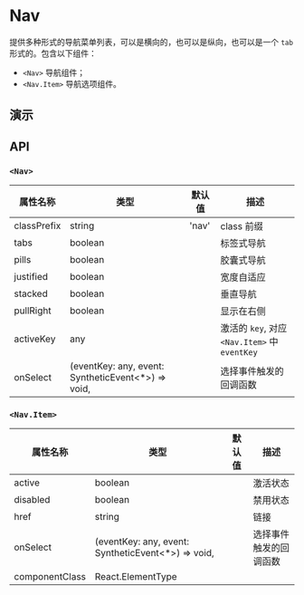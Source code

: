 # Nav [<i class="icon icon-edit2" ></i>](https://github.com/rsuite/rsuite.github.io/blob/master/src/components/nav/index.md)

提供多种形式的导航菜单列表，可以是横向的，也可以是纵向，也可以是一个 `tab` 形式的。包含以下组件：

- `<Nav>` 导航组件；
- `<Nav.Item>` 导航选项组件。


## 演示

<!--{demo}-->

## API

### `<Nav>`

| 属性名称        | 类型                                                 | 默认值   | 描述                                      |
|-------------|----------------------------------------------------|-------|-----------------------------------------|
| classPrefix | string                                             | 'nav' | class 前缀                                        |
| tabs        | boolean                                            |       | 标签式导航                                   |
| pills       | boolean                                            |       | 胶囊式导航                                   |
| justified   | boolean                                            |       | 宽度自适应                                   |
| stacked     | boolean                                            |       | 垂直导航                                    |
| pullRight   | boolean                                            |       | 显示在右侧                                   |
| activeKey   | any                                                |       | 激活的 `key`, 对应 `<Nav.Item>` 中 `eventKey` |
| onSelect    | (eventKey: any, event: SyntheticEvent<*>) => void, |       | 选择事件触发的回调函数                             |

### `<Nav.Item>`

| 属性名称           | 类型                                                 | 默认值 | 描述          |
|----------------|----------------------------------------------------|-----|-------------|
| active         | boolean                                            |     | 激活状态        |
| disabled       | boolean                                            |     | 禁用状态        |
| href           | string                                             |     | 链接          |
| onSelect       | (eventKey: any, event: SyntheticEvent<*>) => void, |     | 选择事件触发的回调函数 |
| componentClass | React.ElementType                                  |     |             |
